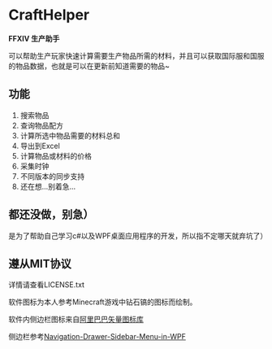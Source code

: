 # CraftHelper

**FFXIV 生产助手**

可以帮助生产玩家快速计算需要生产物品所需的材料，并且可以获取国际服和国服的物品数据，也就是可以在更新前知道需要的物品~

## 功能

1. 搜索物品
2. 查询物品配方
3. 计算所选中物品需要的材料总和
4. 导出到Excel
5. 计算物品或材料的价格
6. 采集时钟
7. 不同版本的同步支持
8. 还在想...别着急...

## 都还没做，别急）
是为了帮助自己学习c#以及WPF桌面应用程序的开发，所以指不定哪天就弃坑了）

## 遵从MIT协议
详情请查看LICENSE.txt

软件图标为本人参考Minecraft游戏中钻石镐的图标而绘制。

软件内侧边栏图标来自[阿里巴巴矢量图标库](https://www.iconfont.cn/collections/detail?cid=45375)

侧边栏参考[Navigation-Drawer-Sidebar-Menu-in-WPF](https://github.com/CSharpDesignPro/Navigation-Drawer-Sidebar-Menu-in-WPF)
